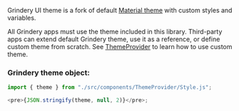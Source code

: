 Grindery UI theme is a fork of default [Material theme](https://mui.com/material-ui/customization/theming/) with custom styles and variables.

All Grindery apps must use the theme included in this library. Third-party apps can extend default Grindery theme, use it as a reference, or define custom theme from scratch. See [ThemeProvider](#themeprovider) to learn how to use custom theme.

### Grindery theme object:

```js
import { theme } from "./src/components/ThemeProvider/Style.js";

<pre>{JSON.stringify(theme, null, 2)}</pre>;
```
